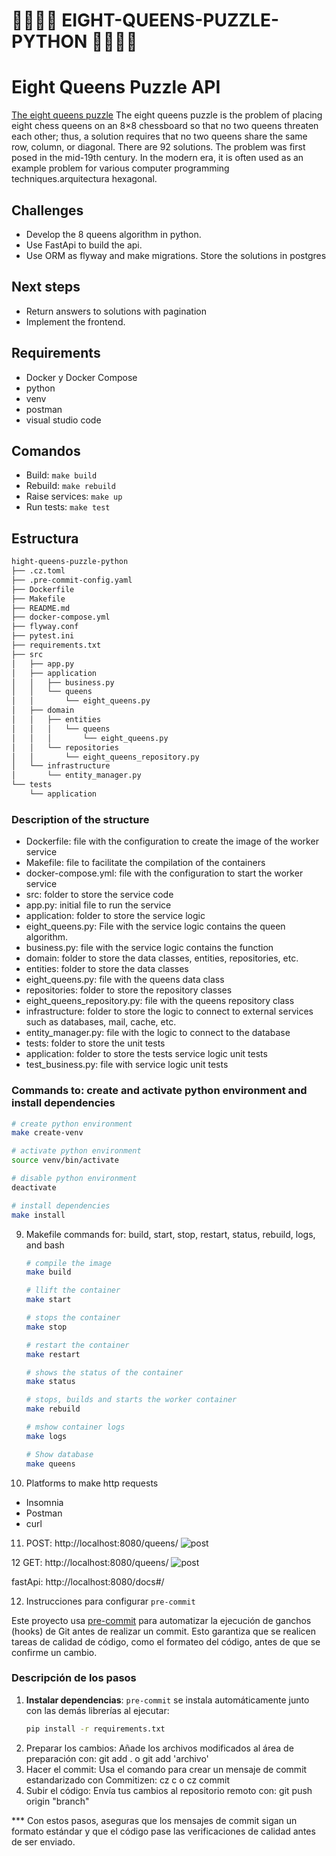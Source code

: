 # 👑👑👑👑 EIGHT-QUEENS-PUZZLE-PYTHON 👑👑👑👑

# Eight Queens Puzzle API

[The eight queens puzzle](https://en.wikipedia.org/wiki/Eight_queens_puzzle) The eight queens puzzle is the problem of placing eight chess queens on an 8×8 chessboard so that no two queens threaten each other; thus, a solution requires that no two queens share the same row, column, or diagonal. There are 92 solutions. The problem was first posed in the mid-19th century. In the modern era, it is often used as an example problem for various computer programming techniques.arquitectura hexagonal. 

## Challenges
- Develop the 8 queens algorithm in python.
- Use FastApi to build the api.
- Use ORM as flyway and make migrations.
Store the solutions in postgres

## Next steps
- Return answers to solutions with pagination
- Implement the frontend.

## Requirements

- Docker y Docker Compose
- python
- venv
- postman 
- visual studio code

## Comandos

- Build: `make build`
- Rebuild: `make rebuild`
- Raise services: `make up`
- Run tests: `make test`

## Estructura

```bash
hight-queens-puzzle-python
├── .cz.toml
├── .pre-commit-config.yaml
├── Dockerfile
├── Makefile
├── README.md
├── docker-compose.yml
├── flyway.conf
├── pytest.ini
├── requirements.txt
├── src
│   ├── app.py
│   ├── application
│   │   ├── business.py
│   │   └── queens
│   │       └── eight_queens.py
│   ├── domain
│   │   ├── entities
│   │   │   └── queens
│   │   │       └── eight_queens.py
│   │   └── repositories
│   │       └── eight_queens_repository.py
│   └── infrastructure
│       └── entity_manager.py
└── tests
    └── application


```

### Description of the structure

- Dockerfile: file with the configuration to create the image of the worker service
- Makefile: file to facilitate the compilation of the containers
- docker-compose.yml: file with the configuration to start the worker service
- src: folder to store the service code
- app.py: initial file to run the service
- application: folder to store the service logic
- eight_queens.py: File with the service logic contains the queen algorithm.
- business.py: file with the service logic contains the function
- domain: folder to store the data classes, entities, repositories, etc.
- entities: folder to store the data classes
- eight_queens.py: file with the queens data class
- repositories: folder to store the repository classes
- eight_queens_repository.py: file with the queens repository class
- infrastructure: folder to store the logic to connect to external services such as databases, mail, cache, etc.
- entity_manager.py: file with the logic to connect to the database
- tests: folder to store the unit tests
- application: folder to store the tests service logic unit tests
- test_business.py: file with service logic unit tests



### Commands to: create and activate python environment and install dependencies

   ```bash
   # create python environment
   make create-venv

   # activate python environment
   source venv/bin/activate

   # disable python environment
   deactivate

   # install dependencies
   make install
   ```

9. Makefile commands for: build, start, stop, restart, status, rebuild, logs, and bash

   ```bash
   # compile the image
   make build

   # llift the container
   make start

   # stops the container
   make stop

   # restart the container
   make restart

   # shows the status of the container
   make status

   # stops, builds and starts the worker container
   make rebuild

   # mshow container logs
   make logs

   # Show database
   make queens

   ```
10. Platforms to make http requests
   - Insomnia
   - Postman
   - curl

11. POST: http://localhost:8080/queens/
![post](https://raw.githubusercontent.com/MiriamNM/Eight-queens-puzzle-python/refs/heads/main/public/assets/Captura%20de%20pantalla%202024-12-03%20a%20la(s)%2011.41.58%E2%80%AFp.m..png)

12 GET: http://localhost:8080/queens/
![post](https://raw.githubusercontent.com/MiriamNM/Eight-queens-puzzle-python/refs/heads/main/public/assets/Captura%20de%20pantalla%202024-12-03%20a%20la(s)%2011.41.51%E2%80%AFp.m..png)

fastApi: http://localhost:8080/docs#/

12. Instrucciones para configurar `pre-commit`

Este proyecto usa [pre-commit](https://pre-commit.com/) para automatizar la ejecución de ganchos (hooks) de Git antes de realizar un commit. Esto garantiza que se realicen tareas de calidad de código, como el formateo del código, antes de que se confirme un cambio.


### Descripción de los pasos

1. **Instalar dependencias**: `pre-commit` se instala automáticamente junto con las demás librerías al ejecutar:
   ```bash
   pip install -r requirements.txt
2. Preparar los cambios: Añade los archivos modificados al área de preparación con: git add . o git add 'archivo'
3. Hacer el commit: Usa el comando para crear un mensaje de commit estandarizado con Commitizen: cz c o cz commit
4. Subir el código: Envía tus cambios al repositorio remoto con: git push origin "branch"

*** Con estos pasos, aseguras que los mensajes de commit sigan un formato estándar y que el código pase las verificaciones de calidad antes de ser enviado.

